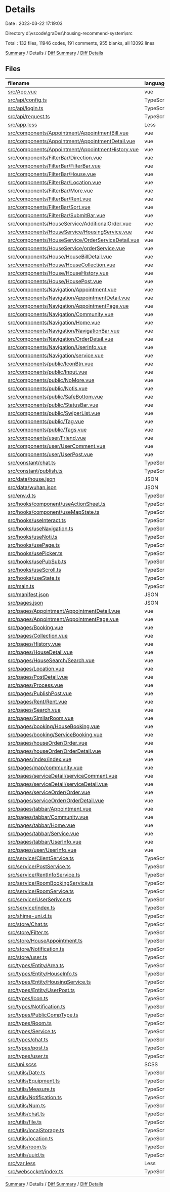 # Details

Date : 2023-03-22 17:19:03

Directory d:\\vscode\\graDes\\housing-recommend-system\\src

Total : 132 files,  11946 codes, 191 comments, 955 blanks, all 13092 lines

[Summary](results.md) / Details / [Diff Summary](diff.md) / [Diff Details](diff-details.md)

## Files
| filename | language | code | comment | blank | total |
| :--- | :--- | ---: | ---: | ---: | ---: |
| [src/App.vue](/src/App.vue) | vue | 27 | 0 | 6 | 33 |
| [src/api/config.ts](/src/api/config.ts) | TypeScript | 10 | 1 | 2 | 13 |
| [src/api/login.ts](/src/api/login.ts) | TypeScript | 40 | 2 | 5 | 47 |
| [src/api/request.ts](/src/api/request.ts) | TypeScript | 73 | 0 | 11 | 84 |
| [src/app.less](/src/app.less) | Less | 11 | 0 | 0 | 11 |
| [src/components/Appointment/AppointmentBill.vue](/src/components/Appointment/AppointmentBill.vue) | vue | 51 | 0 | 3 | 54 |
| [src/components/Appointment/AppointmentDetail.vue](/src/components/Appointment/AppointmentDetail.vue) | vue | 162 | 0 | 12 | 174 |
| [src/components/Appointment/AppointmentHistory.vue](/src/components/Appointment/AppointmentHistory.vue) | vue | 163 | 0 | 12 | 175 |
| [src/components/FilterBar/Direction.vue](/src/components/FilterBar/Direction.vue) | vue | 60 | 0 | 1 | 61 |
| [src/components/FilterBar/FilterBar.vue](/src/components/FilterBar/FilterBar.vue) | vue | 118 | 0 | 5 | 123 |
| [src/components/FilterBar/House.vue](/src/components/FilterBar/House.vue) | vue | 106 | 0 | 4 | 110 |
| [src/components/FilterBar/Location.vue](/src/components/FilterBar/Location.vue) | vue | 208 | 0 | 18 | 226 |
| [src/components/FilterBar/More.vue](/src/components/FilterBar/More.vue) | vue | 124 | 0 | 5 | 129 |
| [src/components/FilterBar/Rent.vue](/src/components/FilterBar/Rent.vue) | vue | 75 | 0 | 2 | 77 |
| [src/components/FilterBar/Sort.vue](/src/components/FilterBar/Sort.vue) | vue | 64 | 0 | 2 | 66 |
| [src/components/FilterBar/SubmitBar.vue](/src/components/FilterBar/SubmitBar.vue) | vue | 65 | 0 | 3 | 68 |
| [src/components/HouseService/AdditionalOrder.vue](/src/components/HouseService/AdditionalOrder.vue) | vue | 212 | 0 | 28 | 240 |
| [src/components/HouseService/HousingService.vue](/src/components/HouseService/HousingService.vue) | vue | 125 | 0 | 4 | 129 |
| [src/components/HouseService/OrderServiceDetail.vue](/src/components/HouseService/OrderServiceDetail.vue) | vue | 200 | 0 | 32 | 232 |
| [src/components/HouseService/orderService.vue](/src/components/HouseService/orderService.vue) | vue | 220 | 0 | 14 | 234 |
| [src/components/House/HouseBillDetail.vue](/src/components/House/HouseBillDetail.vue) | vue | 22 | 0 | 4 | 26 |
| [src/components/House/HouseCollection.vue](/src/components/House/HouseCollection.vue) | vue | 67 | 0 | 4 | 71 |
| [src/components/House/HouseHistory.vue](/src/components/House/HouseHistory.vue) | vue | 55 | 0 | 5 | 60 |
| [src/components/House/HousePost.vue](/src/components/House/HousePost.vue) | vue | 135 | 0 | 5 | 140 |
| [src/components/Navigation/Appointment.vue](/src/components/Navigation/Appointment.vue) | vue | 34 | 0 | 2 | 36 |
| [src/components/Navigation/AppointmentDetail.vue](/src/components/Navigation/AppointmentDetail.vue) | vue | 41 | 0 | 1 | 42 |
| [src/components/Navigation/AppointmentPage.vue](/src/components/Navigation/AppointmentPage.vue) | vue | 41 | 0 | 1 | 42 |
| [src/components/Navigation/Community.vue](/src/components/Navigation/Community.vue) | vue | 34 | 0 | 2 | 36 |
| [src/components/Navigation/Home.vue](/src/components/Navigation/Home.vue) | vue | 73 | 0 | 5 | 78 |
| [src/components/Navigation/NavigationBar.vue](/src/components/Navigation/NavigationBar.vue) | vue | 60 | 0 | 5 | 65 |
| [src/components/Navigation/OrderDetail.vue](/src/components/Navigation/OrderDetail.vue) | vue | 41 | 0 | 1 | 42 |
| [src/components/Navigation/UserInfo.vue](/src/components/Navigation/UserInfo.vue) | vue | 46 | 0 | 1 | 47 |
| [src/components/Navigation/service.vue](/src/components/Navigation/service.vue) | vue | 46 | 0 | 1 | 47 |
| [src/components/public/IconBtn.vue](/src/components/public/IconBtn.vue) | vue | 47 | 0 | 4 | 51 |
| [src/components/public/Input.vue](/src/components/public/Input.vue) | vue | 72 | 0 | 3 | 75 |
| [src/components/public/NoMore.vue](/src/components/public/NoMore.vue) | vue | 38 | 0 | 4 | 42 |
| [src/components/public/Notis.vue](/src/components/public/Notis.vue) | vue | 83 | 0 | 8 | 91 |
| [src/components/public/SafeBottom.vue](/src/components/public/SafeBottom.vue) | vue | 7 | 0 | 3 | 10 |
| [src/components/public/StatusBar.vue](/src/components/public/StatusBar.vue) | vue | 13 | 0 | 4 | 17 |
| [src/components/public/SwiperList.vue](/src/components/public/SwiperList.vue) | vue | 165 | 0 | 7 | 172 |
| [src/components/public/Tag.vue](/src/components/public/Tag.vue) | vue | 32 | 0 | 2 | 34 |
| [src/components/public/Tags.vue](/src/components/public/Tags.vue) | vue | 42 | 0 | 3 | 45 |
| [src/components/user/Friend.vue](/src/components/user/Friend.vue) | vue | 128 | 0 | 4 | 132 |
| [src/components/user/UserComment.vue](/src/components/user/UserComment.vue) | vue | 83 | 4 | 2 | 89 |
| [src/components/user/UserPost.vue](/src/components/user/UserPost.vue) | vue | 138 | 0 | 11 | 149 |
| [src/constant/chat.ts](/src/constant/chat.ts) | TypeScript | 10 | 15 | 7 | 32 |
| [src/constant/publish.ts](/src/constant/publish.ts) | TypeScript | 35 | 3 | 8 | 46 |
| [src/data/house.json](/src/data/house.json) | JSON | 47 | 0 | 0 | 47 |
| [src/data/wuhan.json](/src/data/wuhan.json) | JSON | 233 | 0 | 0 | 233 |
| [src/env.d.ts](/src/env.d.ts) | TypeScript | 5 | 2 | 2 | 9 |
| [src/hooks/component/useActionSheet.ts](/src/hooks/component/useActionSheet.ts) | TypeScript | 15 | 0 | 1 | 16 |
| [src/hooks/component/useMapState.ts](/src/hooks/component/useMapState.ts) | TypeScript | 26 | 0 | 1 | 27 |
| [src/hooks/useInteract.ts](/src/hooks/useInteract.ts) | TypeScript | 47 | 5 | 7 | 59 |
| [src/hooks/useNavigation.ts](/src/hooks/useNavigation.ts) | TypeScript | 11 | 0 | 2 | 13 |
| [src/hooks/useNoti.ts](/src/hooks/useNoti.ts) | TypeScript | 11 | 0 | 0 | 11 |
| [src/hooks/usePage.ts](/src/hooks/usePage.ts) | TypeScript | 9 | 0 | 1 | 10 |
| [src/hooks/usePicker.ts](/src/hooks/usePicker.ts) | TypeScript | 13 | 0 | 3 | 16 |
| [src/hooks/usePubSub.ts](/src/hooks/usePubSub.ts) | TypeScript | 11 | 1 | 11 | 23 |
| [src/hooks/useScroll.ts](/src/hooks/useScroll.ts) | TypeScript | 20 | 0 | 2 | 22 |
| [src/hooks/useState.ts](/src/hooks/useState.ts) | TypeScript | 9 | 0 | 10 | 19 |
| [src/main.ts](/src/main.ts) | TypeScript | 20 | 2 | 2 | 24 |
| [src/manifest.json](/src/manifest.json) | JSON | 72 | 8 | 3 | 83 |
| [src/pages.json](/src/pages.json) | JSON | 287 | 1 | 24 | 312 |
| [src/pages/Appointment/AppointmentDetail.vue](/src/pages/Appointment/AppointmentDetail.vue) | vue | 265 | 0 | 7 | 272 |
| [src/pages/Appointment/AppointmentPage.vue](/src/pages/Appointment/AppointmentPage.vue) | vue | 155 | 0 | 10 | 165 |
| [src/pages/Booking.vue](/src/pages/Booking.vue) | vue | 75 | 0 | 3 | 78 |
| [src/pages/Collection.vue](/src/pages/Collection.vue) | vue | 64 | 0 | 6 | 70 |
| [src/pages/History.vue](/src/pages/History.vue) | vue | 82 | 0 | 3 | 85 |
| [src/pages/HouseDetail.vue](/src/pages/HouseDetail.vue) | vue | 500 | 0 | 17 | 517 |
| [src/pages/HouseSearch/Search.vue](/src/pages/HouseSearch/Search.vue) | vue | 268 | 0 | 14 | 282 |
| [src/pages/Location.vue](/src/pages/Location.vue) | vue | 104 | 0 | 10 | 114 |
| [src/pages/PostDetail.vue](/src/pages/PostDetail.vue) | vue | 206 | 0 | 19 | 225 |
| [src/pages/Process.vue](/src/pages/Process.vue) | vue | 88 | 0 | 7 | 95 |
| [src/pages/PublishPost.vue](/src/pages/PublishPost.vue) | vue | 136 | 0 | 6 | 142 |
| [src/pages/Rent/Rent.vue](/src/pages/Rent/Rent.vue) | vue | 362 | 0 | 15 | 377 |
| [src/pages/Search.vue](/src/pages/Search.vue) | vue | 147 | 0 | 12 | 159 |
| [src/pages/SimilarRoom.vue](/src/pages/SimilarRoom.vue) | vue | 46 | 0 | 6 | 52 |
| [src/pages/booking/HouseBooking.vue](/src/pages/booking/HouseBooking.vue) | vue | 314 | 0 | 7 | 321 |
| [src/pages/booking/ServiceBooking.vue](/src/pages/booking/ServiceBooking.vue) | vue | 300 | 0 | 14 | 314 |
| [src/pages/houseOrder/Order.vue](/src/pages/houseOrder/Order.vue) | vue | 104 | 0 | 3 | 107 |
| [src/pages/houseOrder/OrderDetail.vue](/src/pages/houseOrder/OrderDetail.vue) | vue | 285 | 0 | 33 | 318 |
| [src/pages/index/index.vue](/src/pages/index/index.vue) | vue | 36 | 0 | 5 | 41 |
| [src/pages/map/community.vue](/src/pages/map/community.vue) | vue | 82 | 0 | 2 | 84 |
| [src/pages/serviceDetail/serviceComment.vue](/src/pages/serviceDetail/serviceComment.vue) | vue | 139 | 0 | 5 | 144 |
| [src/pages/serviceDetail/serviceDetail.vue](/src/pages/serviceDetail/serviceDetail.vue) | vue | 402 | 0 | 22 | 424 |
| [src/pages/serviceOrder/Order.vue](/src/pages/serviceOrder/Order.vue) | vue | 92 | 0 | 1 | 93 |
| [src/pages/serviceOrder/OrderDetail.vue](/src/pages/serviceOrder/OrderDetail.vue) | vue | 264 | 0 | 30 | 294 |
| [src/pages/tabbar/Appointment.vue](/src/pages/tabbar/Appointment.vue) | vue | 205 | 0 | 15 | 220 |
| [src/pages/tabbar/Community.vue](/src/pages/tabbar/Community.vue) | vue | 355 | 4 | 19 | 378 |
| [src/pages/tabbar/Home.vue](/src/pages/tabbar/Home.vue) | vue | 217 | 0 | 19 | 236 |
| [src/pages/tabbar/Service.vue](/src/pages/tabbar/Service.vue) | vue | 222 | 11 | 14 | 247 |
| [src/pages/tabbar/UserInfo.vue](/src/pages/tabbar/UserInfo.vue) | vue | 240 | 0 | 12 | 252 |
| [src/pages/user/UserInfo.vue](/src/pages/user/UserInfo.vue) | vue | 181 | 0 | 15 | 196 |
| [src/service/ClientService.ts](/src/service/ClientService.ts) | TypeScript | 60 | 1 | 11 | 72 |
| [src/service/PostService.ts](/src/service/PostService.ts) | TypeScript | 70 | 2 | 10 | 82 |
| [src/service/RentInfoService.ts](/src/service/RentInfoService.ts) | TypeScript | 35 | 0 | 9 | 44 |
| [src/service/RoomBookingService.ts](/src/service/RoomBookingService.ts) | TypeScript | 28 | 0 | 5 | 33 |
| [src/service/RoomService.ts](/src/service/RoomService.ts) | TypeScript | 42 | 1 | 7 | 50 |
| [src/service/UserSerivce.ts](/src/service/UserSerivce.ts) | TypeScript | 33 | 0 | 8 | 41 |
| [src/service/index.ts](/src/service/index.ts) | TypeScript | 17 | 0 | 1 | 18 |
| [src/shime-uni.d.ts](/src/shime-uni.d.ts) | TypeScript | 5 | 0 | 1 | 6 |
| [src/store/Chat.ts](/src/store/Chat.ts) | TypeScript | 37 | 0 | 8 | 45 |
| [src/store/Filter.ts](/src/store/Filter.ts) | TypeScript | 44 | 0 | 6 | 50 |
| [src/store/HouseAppointment.ts](/src/store/HouseAppointment.ts) | TypeScript | 68 | 5 | 6 | 79 |
| [src/store/Notification.ts](/src/store/Notification.ts) | TypeScript | 35 | 0 | 10 | 45 |
| [src/store/user.ts](/src/store/user.ts) | TypeScript | 21 | 7 | 9 | 37 |
| [src/types/Entity/Area.ts](/src/types/Entity/Area.ts) | TypeScript | 8 | 0 | 2 | 10 |
| [src/types/Entity/HouseInfo.ts](/src/types/Entity/HouseInfo.ts) | TypeScript | 50 | 0 | 1 | 51 |
| [src/types/Entity/HousingService.ts](/src/types/Entity/HousingService.ts) | TypeScript | 7 | 0 | 1 | 8 |
| [src/types/Entity/UserPost.ts](/src/types/Entity/UserPost.ts) | TypeScript | 6 | 0 | 0 | 6 |
| [src/types/Icon.ts](/src/types/Icon.ts) | TypeScript | 18 | 0 | 2 | 20 |
| [src/types/Notification.ts](/src/types/Notification.ts) | TypeScript | 36 | 3 | 5 | 44 |
| [src/types/PublicCompType.ts](/src/types/PublicCompType.ts) | TypeScript | 5 | 0 | 3 | 8 |
| [src/types/Room.ts](/src/types/Room.ts) | TypeScript | 129 | 1 | 6 | 136 |
| [src/types/Service.ts](/src/types/Service.ts) | TypeScript | 79 | 1 | 7 | 87 |
| [src/types/chat.ts](/src/types/chat.ts) | TypeScript | 23 | 3 | 4 | 30 |
| [src/types/post.ts](/src/types/post.ts) | TypeScript | 46 | 0 | 5 | 51 |
| [src/types/user.ts](/src/types/user.ts) | TypeScript | 17 | 0 | 3 | 20 |
| [src/uni.scss](/src/uni.scss) | SCSS | 38 | 25 | 13 | 76 |
| [src/utils/Date.ts](/src/utils/Date.ts) | TypeScript | 24 | 10 | 7 | 41 |
| [src/utils/Equipment.ts](/src/utils/Equipment.ts) | TypeScript | 42 | 1 | 10 | 53 |
| [src/utils/Measure.ts](/src/utils/Measure.ts) | TypeScript | 13 | 0 | 3 | 16 |
| [src/utils/Notification.ts](/src/utils/Notification.ts) | TypeScript | 36 | 0 | 10 | 46 |
| [src/utils/Num.ts](/src/utils/Num.ts) | TypeScript | 6 | 0 | 2 | 8 |
| [src/utils/chat.ts](/src/utils/chat.ts) | TypeScript | 54 | 1 | 15 | 70 |
| [src/utils/file.ts](/src/utils/file.ts) | TypeScript | 14 | 0 | 1 | 15 |
| [src/utils/localStorage.ts](/src/utils/localStorage.ts) | TypeScript | 84 | 57 | 23 | 164 |
| [src/utils/location.ts](/src/utils/location.ts) | TypeScript | 148 | 13 | 12 | 173 |
| [src/utils/room.ts](/src/utils/room.ts) | TypeScript | 5 | 0 | 1 | 6 |
| [src/utils/uuid.ts](/src/utils/uuid.ts) | TypeScript | 11 | 0 | 0 | 11 |
| [src/var.less](/src/var.less) | Less | 16 | 1 | 21 | 38 |
| [src/websocket/index.ts](/src/websocket/index.ts) | TypeScript | 62 | 0 | 11 | 73 |

[Summary](results.md) / Details / [Diff Summary](diff.md) / [Diff Details](diff-details.md)